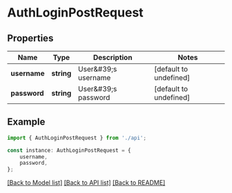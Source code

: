 # AuthLoginPostRequest


## Properties

Name | Type | Description | Notes
------------ | ------------- | ------------- | -------------
**username** | **string** | User\&#39;s username | [default to undefined]
**password** | **string** | User\&#39;s password | [default to undefined]

## Example

```typescript
import { AuthLoginPostRequest } from './api';

const instance: AuthLoginPostRequest = {
    username,
    password,
};
```

[[Back to Model list]](../README.md#documentation-for-models) [[Back to API list]](../README.md#documentation-for-api-endpoints) [[Back to README]](../README.md)
